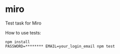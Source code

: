 # miro
Test task for Miro

How to use tests:
```
npm install
PASSWORD=******** EMAIL=your_login_email npm test
```
